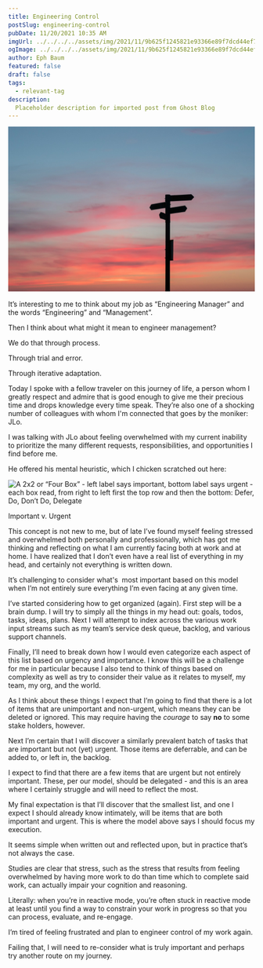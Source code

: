 ```yaml
---
title: Engineering Control
postSlug: engineering-control
pubDate: 11/20/2021 10:35 AM
imgUrl: ../../../../assets/img/2021/11/9b625f1245821e93366e89f7dcd44ef7feecd36d.jpeg
ogImage: ../../../../assets/img/2021/11/9b625f1245821e93366e89f7dcd44ef7feecd36d.jpeg
author: Eph Baum
featured: false
draft: false
tags:
  - relevant-tag
description:
  Placeholder description for imported post from Ghost Blog
---
```


![Featured Image](../../../../assets/img/2021/11/9b625f1245821e93366e89f7dcd44ef7feecd36d.jpeg)

It’s interesting to me to think about my job as “Engineering Manager” and the words “Engineering” and “Management”.

Then I think about what might it mean to engineer management?

We do that through process.

Through trial and error.

Through iterative adaptation.

Today I spoke with a fellow traveler on this journey of life, a person whom I greatly respect and admire that is good enough to give me their precious time and drops knowledge every time speak. They’re also one of a shocking number of colleagues with whom I'm connected that goes by the moniker: JLo.

I was talking with JLo about feeling overwhelmed with my current inability to prioritize the many different requests, responsibilities, and opportunities I find before me.

He offered his mental heuristic, which I chicken scratched out here:

![A 2x2 or “Four Box” - left label says important, bottom label says urgent - each box read, from right to left first the top row and then the bottom: Defer, Do, Don’t Do, Delegate](__GHOST_URL__/content/images/2021/11/5239e826afa84e8b83458a0ec723efde.jpg)

Important v. Urgent

This concept is not new to me, but of late I’ve found myself feeling stressed and overwhelmed both personally and professionally, which has got me thinking and reflecting on what I am currently facing both at work and at home. I have realized that I don’t even have a real list of everything in my head, and certainly not everything is written down.

It’s challenging to consider what's  most important based on this model when I’m not entirely sure everything I’m even facing at any given time.

I’ve started considering how to get organized (again). First step will be a brain dump. I will try to simply all the things in my head out: goals, todos, tasks, ideas, plans. Next I will attempt to index across the various work input streams such as my team’s service desk queue, backlog, and various support channels.

Finally, I’ll need to break down how I would even categorize each aspect of this list based on urgency and importance. I know this will be a challenge for me in particular because I also tend to think of things based on complexity as well as try to consider their value as it relates to myself, my team, my org, and the world.

As I think about these things I expect that I’m going to find that there is a lot of items that are unimportant and non-urgent, which means they can be deleted or ignored. This may require having the _courage_ to say **no** to some stake holders, however.

Next I’m certain that I will discover a similarly prevalent batch of tasks that are important but not (yet) urgent. Those items are deferrable, and can be added to, or left in, the backlog.

I expect to find that there are a few items that are urgent but not entirely important. These, per our model, should be delegated - and this is an area where I certainly struggle and will need to reflect the most.

My final expectation is that I’ll discover that the smallest list, and one I expect I should already know intimately, will be items that are both important and urgent. This is where the model above says I should focus my execution.

It seems simple when written out and reflected upon, but in practice that’s not always the case.

Studies are clear that stress, such as the stress that results from feeling overwhelmed by having more work to do than time which to complete said work, can actually impair your cognition and reasoning.

Literally: when you’re in reactive mode, you’re often stuck in reactive mode at least until you find a way to constrain your work in progress so that you can process, evaluate, and re-engage.

I’m tired of feeling frustrated and plan to engineer control of my work again.

Failing that, I will need to re-consider what is truly important and perhaps try another route on my journey.
